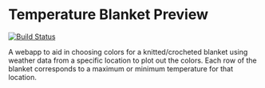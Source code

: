 # Temperature Blanket Preview
[![Build Status](https://travis-ci.org/KatherineThompson/temperature-blanket-preview.svg?branch=master)](https://travis-ci.org/KatherineThompson/temperature-blanket-preview)

A webapp to aid in choosing colors for a knitted/crocheted blanket using weather data
from a specific location to plot out the colors. Each row of the blanket corresponds
to a maximum or minimum temperature for that location.
